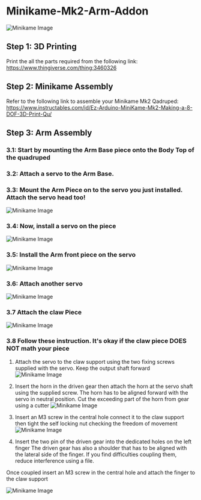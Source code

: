 # Minikame-Mk2-Arm-Addon

![Minikame Image](https://github.com/LakshBhambhani/Minikame-Mk2-Arm-Addon/blob/master/Pictures/IMG_1931.JPG)

## Step 1: 3D Printing

Print the all the parts required from the following link: https://www.thingiverse.com/thing:3460326 

## Step 2: Minikame Assembly

Refer to the following link to assemble your Minikame Mk2 Qadruped: https://www.instructables.com/id/Ez-Arduino-MiniKame-Mk2-Making-a-8-DOF-3D-Print-Qu/

## Step 3: Arm Assembly

### 3.1: Start by mounting the Arm Base piece onto the Body Top of the quadruped

### 3.2: Attach a servo to the Arm Base. 

### 3.3: Mount the Arm Piece on to the servo you just installed. Attach the servo head too!
![Minikame Image](https://github.com/LakshBhambhani/Minikame-Mk2-Arm-Addon/blob/master/Pictures/IMG_1958.JPG)

### 3.4: Now, install a servo on the piece
![Minikame Image](https://github.com/LakshBhambhani/Minikame-Mk2-Arm-Addon/blob/master/Pictures/IMG_1959.JPG)

### 3.5: Install the Arm front piece on the servo
![Minikame Image](https://github.com/LakshBhambhani/Minikame-Mk2-Arm-Addon/blob/master/Pictures/IMG_1960.JPG)

### 3.6: Attach another servo
![Minikame Image](https://github.com/LakshBhambhani/Minikame-Mk2-Arm-Addon/blob/master/Pictures/IMG_1962.JPG)

### 3.7 Attach the claw Piece
![Minikame Image](https://github.com/LakshBhambhani/Minikame-Mk2-Arm-Addon/blob/master/Pictures/IMG_1963.JPG)

### 3.8 Follow these instruction. It's okay if the claw piece DOES NOT math your piece
 
1) Attach the servo to the claw support using the two fixing screws supplied with the servo. Keep the output shaft forward
![Minikame Image](https://cdn.instructables.com/FQM/8P6M/IF9UABWP/FQM8P6MIF9UABWP.LARGE.jpg)

2) Insert the horn in the driven gear then attach the horn at the servo shaft using the supplied screw. The horn has to be aligned forward with the servo in neutral position. Cut the exceeding part of the horn from gear using a cutter
![Minikame Image](https://cdn.instructables.com/FNW/7GAY/IF9UAC00/FNW7GAYIF9UAC00.LARGE.jpg)

3) Insert an M3 screw in the central hole connect it to the claw support then tight the self locking nut checking the freedom of movement
![Minikame Image](https://cdn.instructables.com/FRG/A3YF/IF9UACC0/FRGA3YFIF9UACC0.LARGE.jpg)

4) Insert the two pin of the driven gear into the dedicated holes on the left finger The driven gear has also a shoulder that has to be aligned with the lateral side of the finger. If you find difficulties coupling them, reduce interference using a file.

Once coupled insert an M3 screw in the central hole and attach the finger to the claw support

![Minikame Image](https://cdn.instructables.com/F89/2FM5/IF9UACN6/F892FM5IF9UACN6.LARGE.jpg)



